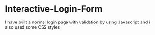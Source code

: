 # Interactive-Login-Form
I have built a normal login page with validation by using Javascript and i also used some CSS styles

